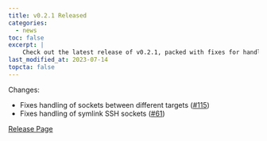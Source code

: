```yaml
---
title: v0.2.1 Released
categories:
  - news
toc: false
excerpt: |
    Check out the latest release of v0.2.1, packed with fixes for handling sockets between different targets and symlink SSH sockets. Don't miss the chance to explore the improvements made in this version!
last_modified_at: 2023-07-14
topcta: false
---
```


Changes:

- Fixes handling of sockets between different targets ([#115](https://github.com/earthly/earthly/issues/115))
- Fixes handling of symlink SSH sockets ([#61](https://github.com/earthly/earthly/issues/61))

[Release Page](https://github.com/earthly/earthly/releases/tag/v0.2.1)
